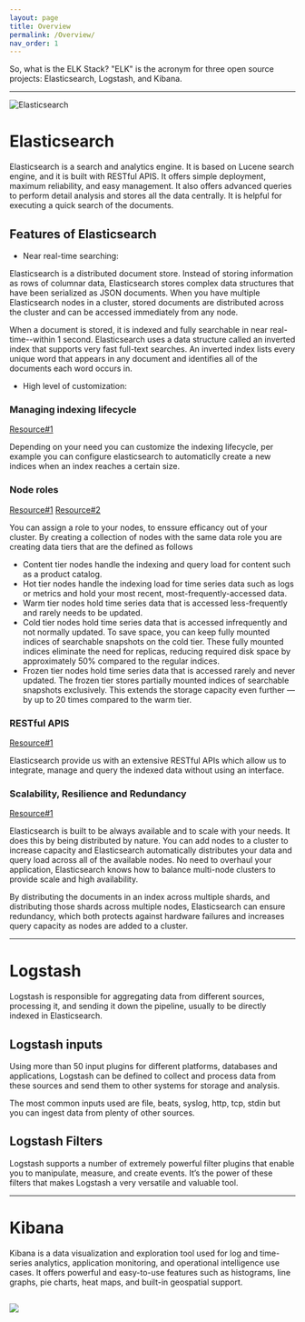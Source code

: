 ```yaml
---
layout: page
title: Overview
permalink: /Overview/
nav_order: 1
---
```


So, what is the ELK Stack? "ELK" is the acronym for three open source projects: Elasticsearch, Logstash, and Kibana.

---

![Elasticsearch](https://user.oc-static.com/upload/2017/10/10/15076639807937_Elasticsearch-Logo-Color-V.jpg.png)

# Elasticsearch

Elasticsearch is a search and analytics engine. It is based on Lucene search engine, and it is built with RESTful APIS. It offers simple deployment, maximum reliability, and easy management. It also offers advanced queries to perform detail analysis and stores all the data centrally. It is helpful for executing a quick search of the documents.

## Features of Elasticsearch

- Near real-time searching:

Elasticsearch is a distributed document store. Instead of storing information as rows of columnar data, Elasticsearch stores complex data structures that have been serialized as JSON documents. When you have multiple Elasticsearch nodes in a cluster, stored documents are distributed across the cluster and can be accessed immediately from any node.

When a document is stored, it is indexed and fully searchable in near real-time--within 1 second. Elasticsearch uses a data structure called an inverted index that supports very fast full-text searches. An inverted index lists every unique word that appears in any document and identifies all of the documents each word occurs in.

- High level of customization:

### Managing indexing lifecycle

[Resource#1](https://www.elastic.co/guide/en/elasticsearch/reference/current/index-lifecycle-management.html)

Depending on your need you can customize the indexing lifecycle, per example you can configure elasticsearch to automaticlly create a new indices when an index reaches a certain size.

### Node roles

[Resource#1](https://www.elastic.co/guide/en/elasticsearch/reference/current/modules-node.html#node-roles)
[Resource#2](https://www.elastic.co/guide/en/elasticsearch/reference/current/data-tiers.html#data-tiers)

You can assign a role to your nodes, to enssure efficancy out of your cluster. By creating a collection of nodes with the same data role you are creating data tiers that are the defined as follows

- Content tier nodes handle the indexing and query load for content such as a product catalog.
- Hot tier nodes handle the indexing load for time series data such as logs or metrics and hold your most recent, most-frequently-accessed data.
- Warm tier nodes hold time series data that is accessed less-frequently and rarely needs to be updated.
- Cold tier nodes hold time series data that is accessed infrequently and not normally updated. To save space, you can keep fully mounted indices of searchable snapshots on the cold tier. These fully mounted indices eliminate the need for replicas, reducing required disk space by approximately 50% compared to the regular indices.
- Frozen tier nodes hold time series data that is accessed rarely and never updated. The frozen tier stores partially mounted indices of searchable snapshots exclusively. This extends the storage capacity even further — by up to 20 times compared to the warm tier.

### RESTful APIS

[Resource#1](https://www.elastic.co/guide/en/elasticsearch/reference/current/rest-apis.html)

Elasticsearch provide us with an extensive RESTful APIs which allow us to integrate, manage and query the indexed data without using an interface.

### Scalability, Resilience and Redundancy

[Resource#1](https://www.elastic.co/guide/en/elasticsearch/reference/current/scalability.html)

Elasticsearch is built to be always available and to scale with your needs. It does this by being distributed by nature. You can add nodes to a cluster to increase capacity and Elasticsearch automatically distributes your data and query load across all of the available nodes. No need to overhaul your application, Elasticsearch knows how to balance multi-node clusters to provide scale and high availability.

By distributing the documents in an index across multiple shards, and distributing those shards across multiple nodes, Elasticsearch can ensure redundancy, which both protects against hardware failures and increases query capacity as nodes are added to a cluster.

---

# Logstash

Logstash is responsible for aggregating data from different sources, processing it, and sending it down the pipeline, usually to be directly indexed in Elasticsearch.

## Logstash inputs

Using more than 50 input plugins for different platforms, databases and applications, Logstash can be defined to collect and process data from these sources and send them to other systems for storage and analysis.

The most common inputs used are file, beats, syslog, http, tcp, stdin but you can ingest data from plenty of other sources.

## Logstash Filters

Logstash supports a number of extremely powerful filter plugins that enable you to manipulate, measure, and create events. It’s the power of these filters that makes Logstash a very versatile and valuable tool.

---

# Kibana

Kibana is a data visualization and exploration tool used for log and time-series analytics, application monitoring, and operational intelligence use cases. It offers powerful and easy-to-use features such as histograms, line graphs, pie charts, heat maps, and built-in geospatial support.


![](https://i.ibb.co/pndF6cw/Screen-Shot-2022-07-14-at-4-03-17-PM.png)
---